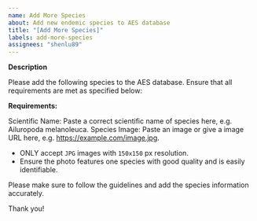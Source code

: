 ```yaml
---
name: Add More Species
about: Add new endemic species to AES database
title: "[Add More Species]"
labels: add-more-species
assignees: "shenlu89"
---
```


**Description**

Please add the following species to the AES database. Ensure that all requirements are met as specified below:

**Requirements:**

Scientific Name: Paste a correct scientific name of species here, e.g. Ailuropoda melanoleuca.
Species Image: Paste an image or give a image URL here, e.g. https://example.com/image.jpg.

- ONLY accept `JPG` images with `150x150` px resolution.
- Ensure the photo features one species with good quality and is easily identifiable.

Please make sure to follow the guidelines and add the species information accurately.

Thank you!
